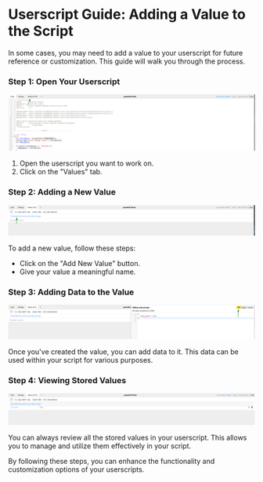 # Userscript Guide: Adding a Value to the Script

In some cases, you may need to add a value to your userscript for future reference or customization. This guide will walk you through the process.

### Step 1: Open Your Userscript
![Screenshot](img/values-1.png)

1. Open the userscript you want to work on.
2. Click on the "Values" tab.


### Step 2: Adding a New Value
![Screenshot](img/values-2.png)

To add a new value, follow these steps:

- Click on the "Add New Value" button.
- Give your value a meaningful name.


### Step 3: Adding Data to the Value
![Screenshot](img/values-3.png)

Once you've created the value, you can add data to it. This data can be used within your script for various purposes.


### Step 4: Viewing Stored Values
![Screenshot](img/values-4.png)

You can always review all the stored values in your userscript. This allows you to manage and utilize them effectively in your script.


By following these steps, you can enhance the functionality and customization options of your userscripts.
